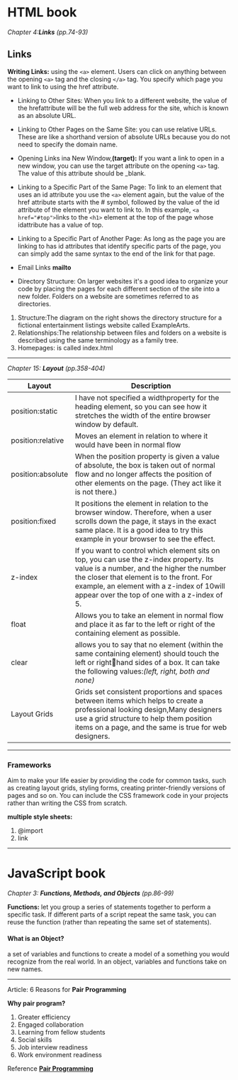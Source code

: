 # HTML book

*Chapter 4:**Links** (pp.74-93)*

## Links

**Writing Links:** using the `<a>` element. Users can click on anything between the opening `<a>` tag and the closing `</a>` tag. You specify which page you want to link to using the href attribute.

- Linking to Other Sites:
When you link to a different website, the value of the hrefattribute will be the full web address for the site, which is known as an absolute URL.

- Linking to Other Pages on the Same Site:
you can use relative URLs. These are like a shorthand version of absolute URLs because you do not need to specify the domain name.

- Opening Links ina New Window,**(target):**
If you want a link to open in a new window, you can use the target attribute on the opening `<a>` tag. The value of this attribute should be _blank.

- Linking to a Specific Part of the Same Page:
To link to an element that uses an id attribute you use the `<a>` element again, but the value of the href attribute starts with the # symbol, followed by the value of the id attribute of the element you want to link to. In this example, `<a href="#top">`links to the `<h1>` element at the top of the page whose idattribute has a value of top.

- Linking to a Specific Part of Another Page:
As long as the page you are linking to has id attributes that identify specific parts of the page, you can simply add the same syntax to the end of the link for that page.

- Email Links **mailto**

- Directory Structure:
On larger websites it's a good idea to organize your code by placing the pages for each different section of the site into a new folder. Folders on a website are sometimes referred to as directories.

1. Structure:The diagram on the right shows the directory structure for a fictional entertainment listings website called ExampleArts.
1. Relationships:The relationship between files and folders on a website is described using the same terminology as a family tree.
1. Homepages: is called index.html

---
*Chapter 15: **Layout** (pp.358-404)*

|Layout|Description|
|---|---|
|position:static|I have not specified a widthproperty for the heading element, so you can see how it stretches the width of the entire browser window by default.|
|position:relative|Moves an element in relation to where it would have been in normal flow|
|position:absolute|When the position property is given a value of absolute, the box is taken out of normal flow and no longer affects the position of other elements on the page. (They act like it is not there.) |
|position:fixed|It positions the element in relation to the browser window. Therefore, when a user scrolls down the page, it stays in the exact same place. It is a good idea to try this example in your browser to see the effect.|
|z-index|If you want to control which element sits on top, you can use the z-index property. Its value is a number, and the higher the number the closer that element is to the front. For example, an element with a z-index of 10will appear over the top of one with a z-index of 5.|
|float|Allows you to take an element in normal flow and place it as far to the left or right of the containing element as possible.|
|clear|allows you to say that no element (within the same containing element) should touch the left or righthand sides of a box. It can take the following values:*(left, right, both and none)*|
|Layout Grids|Grids set consistent proportions and spaces between items which helps to create a professional looking design,Many designers use a grid structure to help them position items on a page, and the same is true for web designers. |
---
### Frameworks

Aim to make your life easier by providing the code for common tasks, such as creating layout grids, styling forms, creating printer-friendly versions of pages and so on. You can include the CSS framework code in your projects rather than writing the CSS from scratch.

**multiple style sheets:**
1. @import
1. link

---
# JavaScript book

*Chapter 3: **Functions, Methods, and Objects** (pp.86-99)*

**Functions:**
let you group a series of statements together to perform a specific task. If different parts of a script repeat the same task, you can reuse the function (rather than repeating the same set of statements).

#### What is an **Object?**

a set of variables and functions to create a model of a something you would recognize from the real world. In an object, variables and functions take on new names.

---
Article: 6 Reasons for **Pair Programming**

**Why pair program?**

1. Greater efficiency
1. Engaged collaboration
1. Learning from fellow students
1. Social skills
1. Job interview readiness
1. Work environment readiness


Reference [**Pair Programming**](https://www.codefellows.org/blog/6-reasons-for-pair-programming/)